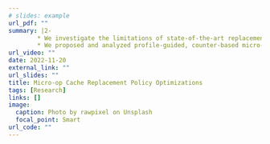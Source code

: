 ```yaml
---
# slides: example
url_pdf: ""
summary: |2-
        * We investigate the limitations of state-of-the-art replacement policy and the uniqueness of micro-op cache.
        * We proposed and analyzed profile-guided, counter-based micro-op cache replacement policies.
url_video: ""
date: 2022-11-20
external_link: ""
url_slides: ""
title: Micro-op Cache Replacement Policy Optimizations
tags: [Research]
links: []
image:
  caption: Photo by rawpixel on Unsplash
  focal_point: Smart
url_code: ""
---
```

